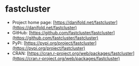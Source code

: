 # fastcluster

* Project home page: [https://danifold.net/fastcluster](https://danifold.net/fastcluster)
* GitHub: [https://github.com/fastcluster/fastcluster](https://github.com/fastcluster/fastcluster)
* PyPi: [https://pypi.org/project/fastcluster](https://pypi.org/project/fastcluster)
* CRAN: [https://cran.r-project.org/web/packages/fastcluster](https://cran.r-project.org/web/packages/fastcluster)
